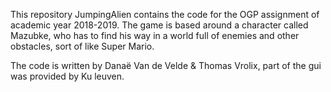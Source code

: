 This repository JumpingAlien contains the code for the OGP assignment of academic year 2018-2019.
The game is based around a character called Mazubke, who has to find his way in a world full of enemies and other 
obstacles, sort of like Super Mario. 

The code is written by Danaë Van de Velde & Thomas Vrolix, part of the gui was provided by Ku leuven. 
